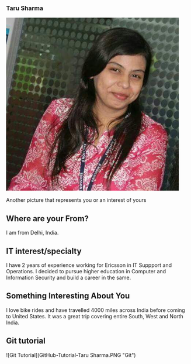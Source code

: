 ### Taru Sharma                                                                                                                                   
![](FB_IMG_1523342663545.jpg)                                                                                                         

 Another picture that represents you or an interest of yours                                                                                                                                                                                                                                
 
 
 ## Where are your From?
 I am from Delhi, India.                                                                                                                         
 
 ## IT interest/specialty
 I have 2 years of experience working for Ericsson in IT Suppport and Operations. I decided to pursue higher education in Computer and Information Security and build a career in the same.                                                                                        
 ## Something Interesting About You
 I love bike rides and have travelled 4000 miles across India before coming to United States. It was a great trip covering entire South, West and North India.                                                                                                                                      
 ## Git tutorial
![Git Tutorial](GitHub-Tutorial-Taru Sharma.PNG "Git")

